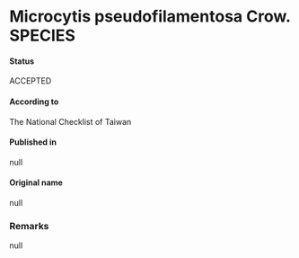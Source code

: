# Microcytis pseudofilamentosa Crow. SPECIES

#### Status
ACCEPTED

#### According to
The National Checklist of Taiwan

#### Published in
null

#### Original name
null

### Remarks
null